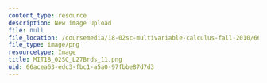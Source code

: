 ```yaml
---
content_type: resource
description: New image Upload
file: null
file_location: /coursemedia/18-02sc-multivariable-calculus-fall-2010/66acea63edc3fbc1a5a097fbbe87d7d3_MIT18_02SC_L27Brds_11.png
file_type: image/png
resourcetype: Image
title: MIT18_02SC_L27Brds_11.png
uid: 66acea63-edc3-fbc1-a5a0-97fbbe87d7d3
---
```

